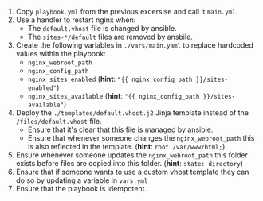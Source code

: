 1. Copy `playbook.yml` from the previous excersise and call it `main.yml`.
2. Use a handler to restart nginx when:
   - The `default.vhost` file is changed by ansible.
   - The `sites-*/default` files are removed by ansbile.
3. Create the following variables in `./vars/main.yaml` to replace hardcoded values within the playbook:
   - `nginx_webroot_path`
   - `nginx_config_path`
   - `nginx_sites_enabled` (**hint**: `"{{ nginx_config_path }}/sites-enabled"`)
   - `nginx_sites_available` (**hint**: `"{{ nginx_config_path }}/sites-available"`)
4. Deploy the `./templates/default.vhost.j2` Jinja template instead of the `/files/default.vhost` file.
   - Ensure that it's clear that this file is managed by ansible.
   - Ensure that whenever someone changes the `nginx_webroot_path` this is also reflected in the template. (**hint**: `root /var/www/html;`)
5. Ensure whenever someone updates the `nginx_webroot_path` this folder exists before files are copied into this folder. (**hint**: `state: directory`)
6. Ensure that if someone wants to use a custom vhost template they can do so by updating a variable in `vars.yml`
7. Ensure that the playbook is idempotent.

